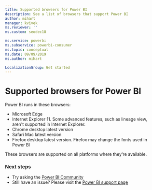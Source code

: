 ```yaml
---
title: Supported browsers for Power BI
description: See a list of browsers that support Power BI
author: mihart
manager: kvivek
ms.reviewer: ''
ms.custom: seodec18

ms.service: powerbi
ms.subservice: powerbi-consumer
ms.topic: conceptual
ms.date: 09/09/2019
ms.author: mihart

LocalizationGroup: Get started
---
```

# Supported browsers for Power BI
Power BI runs in these browsers:

- Microsoft Edge
- Internet Explorer 11. Some advanced features, such as lineage view, aren't supported in Internet Explorer. 
- Chrome desktop latest version
- Safari Mac latest version
- Firefox desktop latest version. Firefox may change the fonts used in Power BI 

These browsers are supported on all platforms where they're available.

### Next steps
* Try asking the [Power BI Community](http://community.powerbi.com/)
* Still have an issue? Please visit the [Power BI support page](https://powerbi.microsoft.com/support/)

